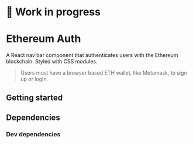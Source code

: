 # 🚧 Work in progress

# Ethereum Auth
A React nav bar component that authenticates users with the Ethereum blockchain. Styled with CSS modules.

> Users must have a browser based ETH wallet, like Metamask, to sign up or login.

## Getting started

## Dependencies

### Dev dependencies